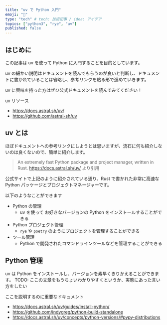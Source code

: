 ```yaml
---
title: "uv で Python 入門"
emoji: "🚀"
type: "tech" # tech: 技術記事 / idea: アイデア
topics: ["python3", "rye", "uv"]
published: false
---
```


## はじめに

この記事は uv を使って Python に入門することを目的としています。

uv の細かい説明はドキュメントを読んでもらうのが良いと判断し、ドキュメントに書かれていることは省略し、参考リンクを貼る形で進めていきます。

uv に興味を持った方はぜひ公式ドキュメントを読んでみてください！

uv リソース

- <https://docs.astral.sh/uv/>
- <https://github.com/astral-sh/uv>

## uv とは

ほぼドキュメントへの参考リンクにしようとは思いますが、流石に何も紹介しないのは良くないので、簡単に紹介します。

> An extremely fast Python package and project manager, written in Rust.
<https://docs.astral.sh/uv/> より引用

公式サイトで上記のように紹介されている通り、Rust で書かれた非常に高速な Python パッケージとプロジェクトマネージャーです。

以下のようなことができます

- Python の管理
  - uv を使って お好きなバージョンの Python をインストールすることができる
- Python プロジェクト管理
  - `rye` や `poetry` のようにプロジェクトを管理することができる
- ツール管理
  - Python で開発されたコマンドラインツールなどを管理することができる

## Python 管理

uv は Python をインストールし、バージョンを素早くきりかえることができます。
TODO: ここの文章をもうちょいわかりやすくというか、実態にあった言い方をしたい

ここを説明するのに重要なドキュメント
- https://docs.astral.sh/uv/guides/install-python/
- https://github.com/indygreg/python-build-standalone
- https://docs.astral.sh/uv/concepts/python-versions/#pypy-distributions
